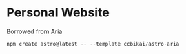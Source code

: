 # Personal Website

Borrowed from Aria
```js
npm create astro@latest -- --template ccbikai/astro-aria
```
